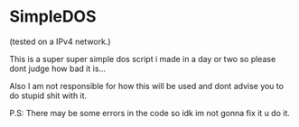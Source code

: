 # SimpleDOS

(tested on a IPv4 network.)

This is a super super simple dos script i made in a day or two so please dont judge how bad it is...

Also I am not responsible for how this will be used and dont advise you to do stupid shit with it.


P.S: There may be some errors in the code so idk im not gonna fix it u do it.
